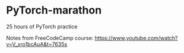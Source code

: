# PyTorch-marathon
25 hours of PyTorch practice 

Notes from FreeCodeCamp course: https://www.youtube.com/watch?v=V_xro1bcAuA&t=7635s
